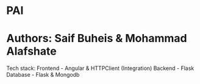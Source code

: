 # PAI
# Authors: Saif Buheis & Mohammad Alafshate

Tech stack:
Frontend - Angular & HTTPClient (Integration)
Backend - Flask
Database - Flask & Mongodb